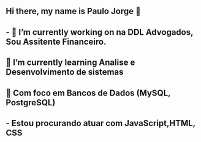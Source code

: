 ## Hi there, my name is Paulo Jorge 👋
## - 🔭 I’m currently working on na DDL Advogados, Sou Assitente Financeiro.
## 🌱 I’m currently learning Analise e Desenvolvimento de sistemas
## 🌱 Com foco em Bancos de Dados (MySQL, PostgreSQL)
##  - Estou procurando atuar com JavaScript,HTML, CSS
##
